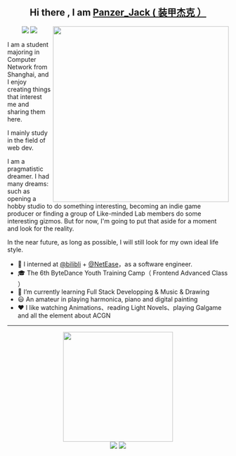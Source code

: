 <h2 align="center">Hi there , I am <a href="https://www.panzer-jack.cn/">Panzer_Jack ( 装甲杰克 ）</a> </h2>
<img align="right" height="400" src="https://user-images.githubusercontent.com/81006731/227700351-c10660ff-8d4d-4b25-9ace-96fa8ce271a3.png">
<p align="center">
<a title="github" target="_blank" href="https://github.com/Panzer-Jack"><img src="https://img.shields.io/github/stars/Panzer-Jack?style=social" ></a>
<a title="Blog" target="_blank" href="https://www.panzer-jack.cn/"><img src="https://img.shields.io/badge/Blog-Panzer_Jack の 博客-%200" ></a>
</p>

I am a student majoring in Computer Network from Shanghai, and I enjoy creating things that interest me and sharing them here.

I mainly study in the field of web dev.

I am a pragmatistic dreamer. I had many dreams: such as opening a hobby studio to do something interesting, becoming an indie game producer or finding a group of Like-minded Lab members do some interesting gizmos. But for now, I'm going to put that aside for a moment and look for the reality. 

In the near future, as long as possible, I will still look for my own ideal life style.

- 🧳 I interned at [@bilibli](https://github.com/bilibli/) + [@NetEase](https://github.com/NetEase/)，as a software engineer.
- 🎓 The 6th ByteDance Youth Training Camp（ Frontend Advanced Class ）
- 🔭 I’m currently learning Full Stack Developping & Music & Drawing
- 😃 An amateur in playing harmonica, piano and digital painting
- ❤️ I like watching Animations、reading Light Novels、playing Galgame and all the element about ACGN

---

<div align="center">
	<img src="https://github-readme-stats.vercel.app/api?username=Panzer-Jack&show_icons=true&theme=radical" height = 250>
</div>
	
<div align="center">
	<img src="https://skillicons.dev/icons?i=python,go,vue,flask,html,js,ts,css,c,cpp,php,md,java,mysql&theme=dark#gh-dark-mode-only&perline=1">
	<img src="https://skillicons.dev/icons?i=raspberrypi,mysql,linux,git,github,ps,selenium,tensorflow,pytorch&theme=dark#gh-dark-mode-only&perline=1">
</div>

